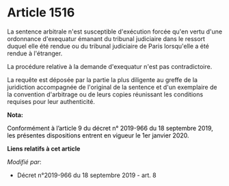 # Article 1516

La sentence arbitrale n'est susceptible d'exécution forcée qu'en vertu d'une ordonnance d'exequatur émanant du tribunal
judiciaire dans le ressort duquel elle été rendue ou du tribunal judiciaire de Paris lorsqu'elle a été rendue à l'étranger.

La procédure relative à la demande d'exequatur n'est pas contradictoire.

La requête est déposée par la partie la plus diligente au greffe de la juridiction accompagnée de l'original de la sentence
et d'un exemplaire de la convention d'arbitrage ou de leurs copies réunissant les conditions requises pour leur authenticité.

**Nota:**

<font color="black">Conformément à l’article 9 du décret n° 2019-966 du 18 septembre 2019, les présentes dispositions entrent
en vigueur le 1er janvier 2020.</font>

**Liens relatifs à cet article**

_Modifié par_:

  - Décret n°2019-966 du 18 septembre 2019 - art. 8
